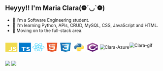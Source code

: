 ## Heyyy!! I'm Maria Clara(❁´◡`❁)

- 🔭 I'm a Software Engineering student.
- 🌱 I'm learning Python, APIs, CRUD, MySQL, CSS, JavaScript and HTML.
- 👯 Moving on to the full-stack area.

 

<div style="display: inline_block"><br>
  <img align="center" alt="Clara-Js" height="30" width="40" src="https://raw.githubusercontent.com/devicons/devicon/master/icons/javascript/javascript-plain.svg">
  <img align="center" alt="Clara-Ts" height="30" width="40" src="https://raw.githubusercontent.com/devicons/devicon/master/icons/typescript/typescript-plain.svg">
  <img align="center" alt="Clara-React" height="30" width="40" src="https://raw.githubusercontent.com/devicons/devicon/master/icons/react/react-original.svg">
  <img align="center" alt="Clara-HTML" height="30" width="40" src="https://raw.githubusercontent.com/devicons/devicon/master/icons/html5/html5-original.svg">
  <img align="center" alt="Clara-CSS" height="30" width="40" src="https://raw.githubusercontent.com/devicons/devicon/master/icons/css3/css3-original.svg">
  <img align="center" alt="Clara-Python" height="30" width="40" src="https://raw.githubusercontent.com/devicons/devicon/master/icons/python/python-original.svg">
  <img align="center" alt="Clara-Csharp" height="30" width="40" src="https://raw.githubusercontent.com/devicons/devicon/master/icons/csharp/csharp-original.svg">
  <img align="center" alt="Clara-Azure" height="30" width="40" src="https://cdn.jsdelivr.net/gh/devicons/devicon@latest/icons/azure/azure-original.svg">
  <img align="right" alt="Clara-gif" height="100" width="100" src="https://media.discordapp.net/attachments/1254591841496727685/1254591874354643026/download.gif?ex=667a0d3c&is=6678bbbc&hm=3a1a746392d3f875a0ec192611356acf80fd393a7bc5010d23a7136f098f558e&=&width=618&height=618">
</div>
 
 ##
<div> 
  <a href = "mailto:clara.cayres1205@gmail.com"><img src="https://img.shields.io/badge/-Gmail-%23333?style=for-the-badge&logo=gmail&logoColor=white" target="_blank"></a>
  <a href="https://www.linkedin.com/in/maria-clara-cayres-de-almeida/" target="_blank"><img src="https://img.shields.io/badge/-LinkedIn-%230077B5?style=for-the-badge&logo=linkedin&logoColor=white" target="_blank"></a> 
  
</div>
